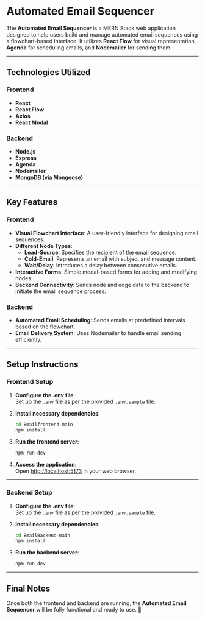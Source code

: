 # Automated Email Sequencer

The **Automated Email Sequencer** is a MERN Stack web application designed to help users build and manage automated email sequences using a flowchart-based interface. It utilizes **React Flow** for visual representation, **Agenda** for scheduling emails, and **Nodemailer** for sending them.

---

## Technologies Utilized

### Frontend
- **React**
- **React Flow**
- **Axios**
- **React Modal**

### Backend
- **Node.js**
- **Express**
- **Agenda**
- **Nodemailer**
- **MongoDB (via Mongoose)**

---

## Key Features

### Frontend
- **Visual Flowchart Interface**: A user-friendly interface for designing email sequences.
- **Different Node Types**:
  - **Lead-Source**: Specifies the recipient of the email sequence.
  - **Cold-Email**: Represents an email with subject and message content.
  - **Wait/Delay**: Introduces a delay between consecutive emails.
- **Interactive Forms**: Simple modal-based forms for adding and modifying nodes.
- **Backend Connectivity**: Sends node and edge data to the backend to initiate the email sequence process.

### Backend
- **Automated Email Scheduling**: Sends emails at predefined intervals based on the flowchart.
- **Email Delivery System**: Uses Nodemailer to handle email sending efficiently.

---

## Setup Instructions

### Frontend Setup

1. **Configure the .env file**:  
   Set up the `.env` file as per the provided `.env.sample` file.

2. **Install necessary dependencies**:

    ```bash
    cd Emailfrontend-main
    npm install
    ```

3. **Run the frontend server**:

    ```bash
    npm run dev
    ```

4. **Access the application**:  
   Open [http://localhost:5173](http://localhost:5173) in your web browser.

---

### Backend Setup

1. **Configure the .env file**:  
   Set up the `.env` file as per the provided `.env.sample` file.

2. **Install necessary dependencies**:

    ```bash
    cd EmailBackend-main
    npm install
    ```

3. **Run the backend server**:

    ```bash
    npm run dev
    ```

---

## Final Notes

Once both the frontend and backend are running, the **Automated Email Sequencer** will be fully functional and ready to use. 🚀
